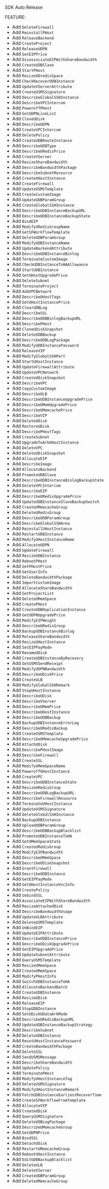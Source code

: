 SDK Auto Release

FEATURE:

- Add `DeleteFirewall`
- Add `ReinstallPHost`
- Add `ReleaseBackend`
- Add `CreateProject`
- Add `ReleaseUDPN`
- Add `GetEIPPrice`
- Add `DisassociateEIPWithShareBandwidth`
- Add `CreateUDBSlave`
- Add `StartPHost`
- Add `ResizeUDredisSpace`
- Add `CheckRecoverUDBInstance`
- Add `UpdateVServerAttribute`
- Add `CreateUSMSSignature`
- Add `DescribeGlobalSSHInstance`
- Add `DescribeVPCIntercom`
- Add `PoweroffPHost`
- Add `GetUDPNLineList`
- Add `CloneUDisk`
- Add `DescribeUDPN`
- Add `CreateVPCIntercom`
- Add `DeletePolicy`
- Add `CreateUDBRouteInstance`
- Add `DescribeUDBType`
- Add `DescribeURedisPrice`
- Add `CreateVServer`
- Add `ResizeShareBandwidth`
- Add `DescribeBandwidthPackage`
- Add `DescribeSubnetResource`
- Add `CreateUHostInstance`
- Add `CreateFirewall`
- Add `UpdateUSMSTemplate`
- Add `CreateCustomImage`
- Add `UpdateUDBParamGroup`
- Add `CreateGlobalSSHInstance`
- Add `DescribeUDBInstanceBackupURL`
- Add `DescribeUDBInstanceBackupState`
- Add `BindEIP`
- Add `ModifyURedisGroupName`
- Add `GetSFWorkflowTemplate`
- Add `DeleteUDBParamGroup`
- Add `ModifyUDBInstanceName`
- Add `UpdateBackendAttribute`
- Add `DescribeUDBInstanceBinlog`
- Add `TerminateCustomImage`
- Add `CheckUDBInstanceToHAAllowance`
- Add `StartUDBInstance`
- Add `GetUHostUpgradePrice`
- Add `DeleteSubnet`
- Add `TerminateProject`
- Add `AddVPCNetwork`
- Add `DescribeUHostTags`
- Add `GetUHostInstancePrice`
- Add `ClearUDBLog`
- Add `DescribeSSL`
- Add `DescribeUDBBinlogBackupURL`
- Add `DescribePHost`
- Add `CloneUDiskSnapshot`
- Add `DeleteUDBBackup`
- Add `DescribeUDBLogPackage`
- Add `ModifyUDBInstancePassword`
- Add `ReleaseVIP`
- Add `ModifyGlobalSSHPort`
- Add `StartUHostInstance`
- Add `UpdateFirewallAttribute`
- Add `UpdateVPCNetwork`
- Add `CreateUDiskSnapshot`
- Add `DescribeVPC`
- Add `CopyCustomImage`
- Add `DescribeULB`
- Add `DescribeUDBInstanceUpgradePrice`
- Add `DescribeUMemUpgradePrice`
- Add `DescribeUMemcachePrice`
- Add `DescribeVIP`
- Add `DeleteUDisk`
- Add `RestoreUDisk`
- Add `DescribePHostTags`
- Add `CreateSubnet`
- Add `UpgradeToArkUHostInstance`
- Add `DeleteVPC`
- Add `DeleteUDiskSnapshot`
- Add `AllocateEIP`
- Add `DescribeImage`
- Add `AllocateBackend`
- Add `PromoteUDBSlave`
- Add `DescribeUDBInstanceBinlogBackupState`
- Add `DeleteVPCIntercom`
- Add `DescribeEIP`
- Add `DescribeURedisUpgradePrice`
- Add `UpdateUDBInstanceSlaveBackupSwitch`
- Add `CreateUMemcacheGroup`
- Add `DeleteURedisGroup`
- Add `DescribeUDBParamGroup`
- Add `DescribeGlobalSSHArea`
- Add `ReinstallUHostInstance`
- Add `RestartUDBInstance`
- Add `ModifyUHostInstanceName`
- Add `AllocateUDPN`
- Add `UpdateFirewall`
- Add `ResizeUDBInstance`
- Add `RebootPHost`
- Add `GetPHostPrice`
- Add `GetUserInfo`
- Add `DeleteBandwidthPackage`
- Add `ImportCustomImage`
- Add `AllocateShareBandwidth`
- Add `GetProjectList`
- Add `DeleteUMemSpace`
- Add `CreatePHost`
- Add `CreateUDBReplicationInstance`
- Add `GetUDPNUpgradePrice`
- Add `ModifyEIPWeight`
- Add `DescribeURedisGroup`
- Add `BackupUDBInstanceBinlog`
- Add `ReleaseShareBandwidth`
- Add `ResizeUHostInstance`
- Add `SetEIPPayMode`
- Add `RenameUDisk`
- Add `CreateUDBInstanceByRecovery`
- Add `GetUSMSSendReceipt`
- Add `ModifyUDPNBandwidth`
- Add `DescribeUDiskPrice`
- Add `CreateULB`
- Add `ModifyGlobalSSHRemark`
- Add `StopUHostInstance`
- Add `DescribeUDisk`
- Add `DescribeVServer`
- Add `DescribeUMemPrice`
- Add `DescribeUHostInstance`
- Add `DescribeUDBBackup`
- Add `BackupUDBInstanceErrorLog`
- Add `DescribeURedisBackup`
- Add `CreateUSMSTemplate`
- Add `DescribeUMemcacheUpgradePrice`
- Add `AttachUDisk`
- Add `DescribePHostImage`
- Add `DescribeFirewall`
- Add `CreateSSL`
- Add `ModifyUMemSpaceName`
- Add `PoweroffUHostInstance`
- Add `CreateVPC`
- Add `DescribeUDBInstanceState`
- Add `ResizeURedisGroup`
- Add `DescribeUDBLogBackupURL`
- Add `DescribeFirewallResource`
- Add `TerminateUHostInstance`
- Add `UpdateUSMSSignature`
- Add `DeleteGlobalSSHInstance`
- Add `BackupUDBInstance`
- Add `UploadUDBParamGroup`
- Add `DescribeUDBBackupBlacklist`
- Add `PromoteUDBInstanceToHA`
- Add `GetUMemSpaceState`
- Add `CreateURedisGroup`
- Add `ModifyEIPBandwidth`
- Add `DescribeUMemSpace`
- Add `DescribeUDiskSnapshot`
- Add `GrantFirewall`
- Add `DescribeUDBInstance`
- Add `GetEIPPayMode`
- Add `GetUHostInstanceVncInfo`
- Add `CreatePolicy`
- Add `UnbindSSL`
- Add `AssociateEIPWithShareBandwidth`
- Add `ResizeAttachedDisk`
- Add `DescribeBandwidthUsage`
- Add `UpdateULBAttribute`
- Add `DeleteUSMSTemplate`
- Add `UnBindEIP`
- Add `UpdateEIPAttribute`
- Add `DescribeUDBInstancePrice`
- Add `DescribeUDiskUpgradePrice`
- Add `GetEIPUpgradePrice`
- Add `UpdateSubnetAttribute`
- Add `QueryUSMSTemplate`
- Add `ResizeUMemSpace`
- Add `CreateUMemSpace`
- Add `ModifyPHostInfo`
- Add `SwitchUDBInstanceToHA`
- Add `AllocateBackendBatch`
- Add `CreateUDBInstance`
- Add `ResizeUDisk`
- Add `ReleaseEIP`
- Add `StopUDBInstance`
- Add `SetUDiskUDataArkMode`
- Add `DescribeURedisBackupURL`
- Add `UpdateUDBInstanceBackupStrategy`
- Add `DescribeSubnet`
- Add `DeleteUDBInstance`
- Add `ResetUHostInstancePassword`
- Add `CreateBandwidthPackage`
- Add `DeleteSSL`
- Add `SendUSMSMessage`
- Add `DescribeShareBandwidth`
- Add `UpdatePolicy`
- Add `TerminatePHost`
- Add `ModifyUHostInstanceTag`
- Add `DeleteUSMSSignature`
- Add `ModifyUHostInstanceRemark`
- Add `FetchUDBInstanceEarliestRecoverTime`
- Add `CreateSFWorkflowFromTemplate`
- Add `AllocateVIP`
- Add `CreateUDisk`
- Add `QueryUSMSSignature`
- Add `DeleteUDBLogPackage`
- Add `DescribeUMemcacheGroup`
- Add `GetUDPNPrice`
- Add `BindSSL`
- Add `DetachUDisk`
- Add `RestartUMemcacheGroup`
- Add `RebootUHostInstance`
- Add `EditUDBBackupBlacklist`
- Add `DeleteULB`
- Add `DeleteVServer`
- Add `CreateUDBParamGroup`
- Add `DeleteUMemcacheGroup`



